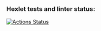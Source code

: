 ### Hexlet tests and linter status:
[![Actions Status](https://github.com/linadsol/frontend-project-44/workflows/hexlet-check/badge.svg)](https://github.com/linadsol/frontend-project-44/actions)